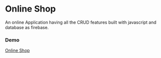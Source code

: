 # Online Shop
An online Application having all the CRUD features built with javascript and database as firebase.
### Demo 
[Online Shop](https://shridharrai.github.io/OnlineShop)
